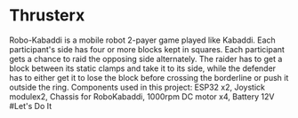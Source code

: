 # Thrusterx
Robo-Kabaddi is a mobile robot 2-payer game played like Kabaddi. Each participant's side has four or more blocks kept in squares. Each participant gets a chance to raid the opposing side alternately. The raider has to get a block between its static clamps and take it to its side, while the defender has to either get it to lose the block before crossing the borderline or push it outside the ring.
Components used in this project:
ESP32 x2, 
Joystick modulex2, 
Chassis for RoboKabaddi, 
1000rpm DC motor x4, 
Battery 12V
#Let's Do It
